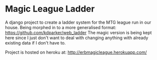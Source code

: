 Magic League Ladder
===================

A django project to create a ladder system for the MTG league run in our house.
Being morphed in to a more generalised format: https://github.com/kdparker/web_ladder
The magic version is being kept here since I just don't want to deal with changing anything with already existing data if I don't have to.

Project is hosted on heroku at: http://erbmagicleague.herokuapp.com/
